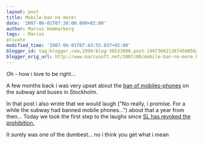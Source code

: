 ```yaml
---
layout: post
title: Mobile-ban no more!
date: '2007-06-01T07:38:00.000+02:00'
author: Marcus Hammarberg
tags: - Marcus
private
modified_time: '2007-06-01T07:43:55.037+02:00'
blogger_id: tag:blogger.com,1999:blog-36533086.post-1997366213874500502
blogger_orig_url: http://www.marcusoft.net/2007/06/mobile-ban-no-more.html
---
```


Oh - how i
love to be right...

A few months back i was very upset about the [ban of
mobiles-phones](http://marcushammarberg.blogspot.com/2007/01/mobilephones-forbidden-on-subway-in.html)
on the subway and buses in Stockholm.

In that post i also wrote that we would laugh ("No really, i promise.
For a while the subway had banned mobile phones...") about that a year
from then... Today we took the first step to the laughs since [SL has
revoked the
prohibition.](http://www.sl.se/Templates/Article.aspx?id=5245)

It surely was one of the dumbest... no i think you get what i mean
